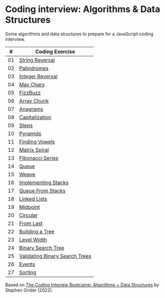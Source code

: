 # Coding interview: Algorithms & Data Structures

Some algorithms and data structures to prepare for a JavaScript coding interview.

|  #  | Coding Exercise                               |
| :-: | --------------------------------------------- |
| 01  | [String Reversal](01-reversestring)           |
| 02  | [Palindromes](02-palindrome)                  |
| 03  | [Integer Reversal](03-reverseint)             |
| 04  | [Max Chars](04-maxchar)                       |
| 05  | [FizzBuzz](05-fizzbuzz)                       |
| 06  | [Array Chunk](06-chunk)                       |
| 07  | [Anagrams](07-anagrams)                       |
| 08  | [Capitalization](08-capitalize)               |
| 09  | [Steps](09-steps)                             |
| 10  | [Pyramids](10-pyramid)                        |
| 11  | [Finding Vowels](11-vowels)                   |
| 12  | [Matrix Spiral](12-matrix)                    |
| 13  | [Fibonacci Series](13-fib)                    |
| 14  | [Queue](14-queue)                             |
| 15  | [Weave](15-weave)                             |
| 16  | [Implementing Stacks](16-stack)               |
| 17  | [Queue From Stacks](17-qfroms)                |
| 18  | [Linked Lists](18-linkedlist)                 |
| 19  | [Midpoint](19-midpoint)                       |
| 20  | [Circular](20-circular)                       |
| 21  | [From Last](21-fromlast)                      |
| 22  | [Building a Tree](22-tree)                    |
| 23  | [Level Width](23-levelwidth)                  |
| 24  | [Binary Search Tree](24-bst)                  |
| 25  | [Validating Binary Search Trees](25-validate) |
| 26  | [Events](26-events)                           |
| 27  | [Sorting](27-sorting)                         |

Based on [The Coding Inteview Bootcamp: Algorithms + Data Structures](https://www.udemy.com/course/coding-interview-bootcamp-algorithms-and-data-structure/) by Stephen Grider (2022).
